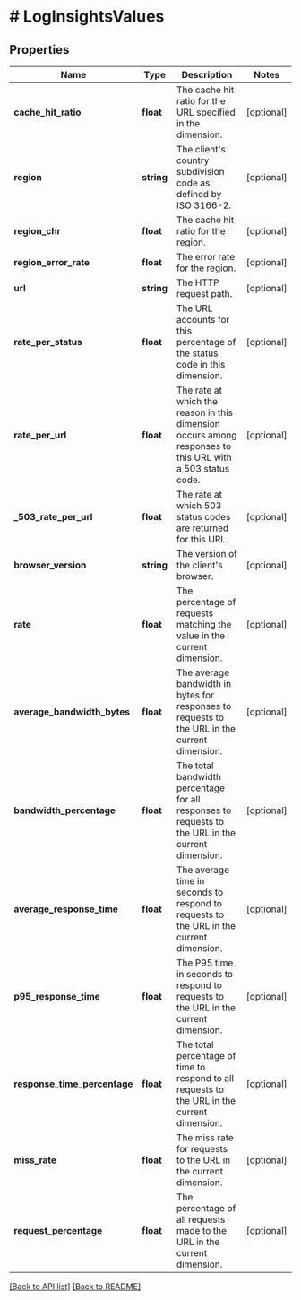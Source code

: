 # # LogInsightsValues

## Properties

Name | Type | Description | Notes
------------ | ------------- | ------------- | -------------
**cache_hit_ratio** | **float** | The cache hit ratio for the URL specified in the dimension. | [optional] 
**region** | **string** | The client&#39;s country subdivision code as defined by ISO 3166-2. | [optional] 
**region_chr** | **float** | The cache hit ratio for the region. | [optional] 
**region_error_rate** | **float** | The error rate for the region. | [optional] 
**url** | **string** | The HTTP request path. | [optional] 
**rate_per_status** | **float** | The URL accounts for this percentage of the status code in this dimension. | [optional] 
**rate_per_url** | **float** | The rate at which the reason in this dimension occurs among responses to this URL with a 503 status code. | [optional] 
**_503_rate_per_url** | **float** | The rate at which 503 status codes are returned for this URL. | [optional] 
**browser_version** | **string** | The version of the client&#39;s browser. | [optional] 
**rate** | **float** | The percentage of requests matching the value in the current dimension. | [optional] 
**average_bandwidth_bytes** | **float** | The average bandwidth in bytes for responses to requests to the URL in the current dimension. | [optional] 
**bandwidth_percentage** | **float** | The total bandwidth percentage for all responses to requests to the URL in the current dimension. | [optional] 
**average_response_time** | **float** | The average time in seconds to respond to requests to the URL in the current dimension. | [optional] 
**p95_response_time** | **float** | The P95 time in seconds to respond to requests to the URL in the current dimension. | [optional] 
**response_time_percentage** | **float** | The total percentage of time to respond to all requests to the URL in the current dimension. | [optional] 
**miss_rate** | **float** | The miss rate for requests to the URL in the current dimension. | [optional] 
**request_percentage** | **float** | The percentage of all requests made to the URL in the current dimension. | [optional] 


[[Back to API list]](../../README.md#endpoints) [[Back to README]](../../README.md)
